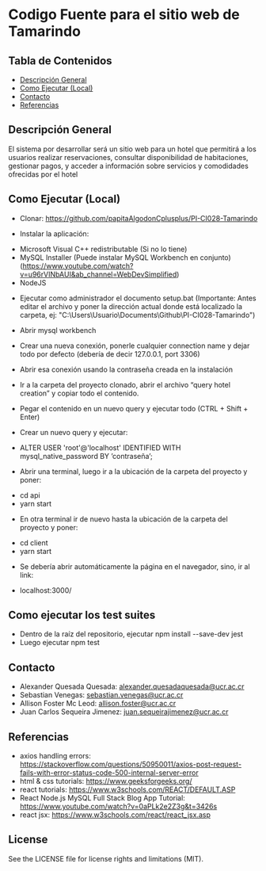 # Codigo Fuente para el sitio web de Tamarindo

## Tabla de Contenidos

- [Descripción General](#descripción-general)
- [Como Ejecutar (Local)](#como-ejecutar-local)
- [Contacto](#contacto)
- [Referencias](#referencias)

## Descripción General

El sistema por desarrollar será un sitio web para un hotel que permitirá a los usuarios realizar
reservaciones, consultar disponibilidad de habitaciones, gestionar pagos, y acceder a información
sobre servicios y comodidades ofrecidas por el hotel

## Como Ejecutar (Local)

* Clonar: https://github.com/papitaAlgodonCplusplus/PI-CI028-Tamarindo

* Instalar la aplicación:
- Microsoft Visual C++ redistributable (Si no lo tiene)
- MySQL Installer (Puede instalar MySQL Workbench en conjunto) (https://www.youtube.com/watch?v=u96rVINbAUI&ab_channel=WebDevSimplified)
- NodeJS

* Ejecutar como administrador el documento setup.bat (Importante: Antes editar el archivo y poner la dirección actual donde está localizado la carpeta, ej:
"C:\Users\Usuario\Documents\Github\PI-CI028-Tamarindo")

* Abrir mysql workbench

* Crear una nueva conexión, ponerle cualquier connection name y dejar todo por defecto (debería de decir 127.0.0.1, port 3306)

* Abrir esa conexión usando la contraseña creada en la instalación

* Ir a la carpeta del proyecto clonado, abrir el archivo “query hotel creation” y copiar todo el contenido.

* Pegar el contenido en un nuevo query y ejecutar todo (CTRL + Shift + Enter)

* Crear un nuevo query y ejecutar:
- ALTER USER 'root'@'localhost' IDENTIFIED WITH mysql_native_password BY ’contraseña’;

* Abrir una terminal, luego ir a la ubicación de la carpeta del proyecto y poner:
- cd api
- yarn start

* En otra terminal ir de nuevo hasta la ubicación de la carpeta del proyecto y poner:
- cd client
- yarn start

* Se debería abrir automáticamente la página en el navegador, sino, ir al link:
- localhost:3000/

## Como ejecutar los test suites

* Dentro de la raíz del repositorio, ejecutar npm install --save-dev jest
* Luego ejecutar npm test

## Contacto
- Alexander Quesada Quesada: alexander.quesadaquesada@ucr.ac.cr
- Sebastian Venegas: sebastian.venegas@ucr.ac.cr
- Allison Foster Mc Leod: allison.foster@ucr.ac.cr
- Juan Carlos Sequeira Jimenez: juan.sequeirajimenez@ucr.ac.cr

## Referencias
- axios handling errors: https://stackoverflow.com/questions/50950011/axios-post-request-fails-with-error-status-code-500-internal-server-error
- html & css tutorials: https://www.geeksforgeeks.org/
- react tutorials: https://www.w3schools.com/REACT/DEFAULT.ASP
- React Node.js MySQL Full Stack Blog App Tutorial: https://www.youtube.com/watch?v=0aPLk2e2Z3g&t=3426s
- react jsx: https://www.w3schools.com/react/react_jsx.asp

## License

See the LICENSE file for license rights and limitations (MIT).

